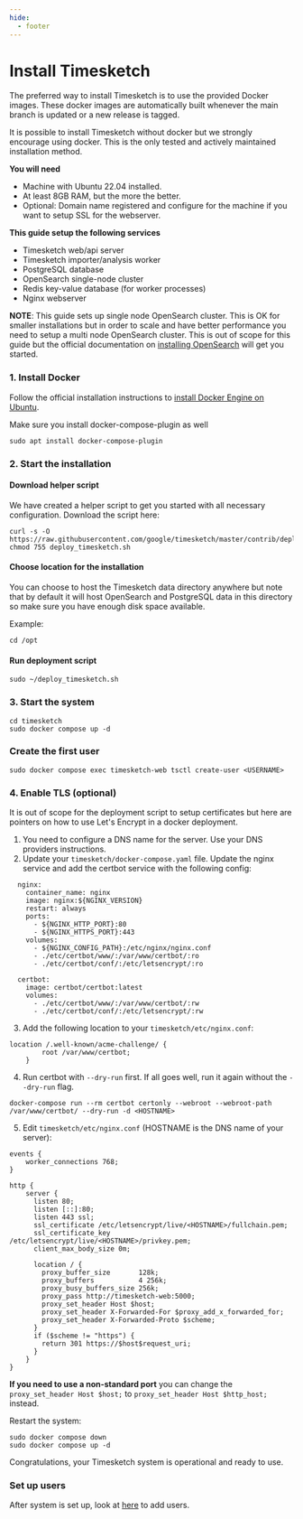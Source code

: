 ```yaml
---
hide:
  - footer
---
```

# Install Timesketch

The preferred way to install Timesketch is to use the provided Docker images. These docker images are automatically built whenever the main branch is updated or a new release is tagged.

It is possible to install Timesketch without docker but we strongly encourage using docker. This is the only tested and actively maintained installation method.

**You will need**

- Machine with Ubuntu 22.04 installed.
- At least 8GB RAM, but the more the better.
- Optional: Domain name registered and configure for the machine if you want to setup SSL for the webserver.

**This guide setup the following services**

- Timesketch web/api server
- Timesketch importer/analysis worker
- PostgreSQL database
- OpenSearch single-node cluster
- Redis key-value database (for worker processes)
- Nginx webserver

**NOTE**: This guide sets up single node OpenSearch cluster. This is OK for smaller installations but in order to scale and have better performance you need to setup a multi node OpenSearch cluster. This is out of scope for this guide but the official documentation on [installing OpenSearch](https://opensearch.org/docs/latest/opensearch/install/index/) will get you started.

### 1. Install Docker

Follow the official installation instructions to [install Docker Engine on Ubuntu](https://docs.docker.com/engine/install/ubuntu/).

Make sure you install docker-compose-plugin as well

```shell
sudo apt install docker-compose-plugin
```

### 2. Start the installation

#### Download helper script

We have created a helper script to get you started with all necessary configuration.
Download the script here:

```shell
curl -s -O https://raw.githubusercontent.com/google/timesketch/master/contrib/deploy_timesketch.sh
chmod 755 deploy_timesketch.sh
```

#### Choose location for the installation

You can choose to host the Timesketch data directory anywhere but note that by default it will host OpenSearch and PostgreSQL data in this directory so make sure you have enough disk space available.

Example:

```shell
cd /opt
```

#### Run deployment script

```shell
sudo ~/deploy_timesketch.sh
```

### 3. Start the system

```shell
cd timesketch
sudo docker compose up -d
```

### Create the first user

```shell
sudo docker compose exec timesketch-web tsctl create-user <USERNAME>
```

### 4. Enable TLS (optional)

It is out of scope for the deployment script to setup certificates but here are
pointers on how to use Let's Encrypt in a docker deployment.

1. You need to configure a DNS name for the server. Use your DNS providers
instructions.
2. Update your `timesketch/docker-compose.yaml` file. Update the nginx service
and add the certbot service with the following config:
  ```
    nginx:
      container_name: nginx
      image: nginx:${NGINX_VERSION}
      restart: always
      ports:
        - ${NGINX_HTTP_PORT}:80
        - ${NGINX_HTTPS_PORT}:443
      volumes:
        - ${NGINX_CONFIG_PATH}:/etc/nginx/nginx.conf
        - ./etc/certbot/www/:/var/www/certbot/:ro
        - ./etc/certbot/conf/:/etc/letsencrypt/:ro

    certbot:
      image: certbot/certbot:latest
      volumes:
        - ./etc/certbot/www/:/var/www/certbot/:rw
        - ./etc/certbot/conf/:/etc/letsencrypt/:rw
  ```
3. Add the following location to your `timesketch/etc/nginx.conf`:
```
location /.well-known/acme-challenge/ {
        root /var/www/certbot;
    }
```
4. Run certbot with `--dry-run` first. If all goes well, run it again without
the `--dry-run` flag.
```
docker-compose run --rm certbot certonly --webroot --webroot-path /var/www/certbot/ --dry-run -d <HOSTNAME>
```
5. Edit `timesketch/etc/nginx.conf` (HOSTNAME is the DNS name of your server):

```
events {
    worker_connections 768;
}

http {
    server {
      listen 80;
      listen [::]:80;
      listen 443 ssl;
      ssl_certificate /etc/letsencrypt/live/<HOSTNAME>/fullchain.pem;
      ssl_certificate_key /etc/letsencrypt/live/<HOSTNAME>/privkey.pem;
      client_max_body_size 0m;

      location / {
        proxy_buffer_size       128k;
        proxy_buffers           4 256k;
        proxy_busy_buffers_size 256k;
        proxy_pass http://timesketch-web:5000;
        proxy_set_header Host $host;
        proxy_set_header X-Forwarded-For $proxy_add_x_forwarded_for;
        proxy_set_header X-Forwarded-Proto $scheme;
      }
      if ($scheme != "https") {
        return 301 https://$host$request_uri;
      }
    }
}
```
**If you need to use a non-standard port** you can change the
`proxy_set_header Host $host;` to `proxy_set_header Host $http_host;` instead.

Restart the system:

```shell
sudo docker compose down
sudo docker compose up -d
```

Congratulations, your Timesketch system is operational and ready to use.

### Set up users

After system is set up, look at [here](/guides/admin/admin-cli/) to add users.
